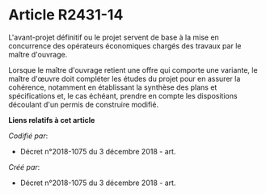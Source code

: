 # Article R2431-14

L'avant-projet définitif ou le projet servent de base à la mise en concurrence des opérateurs économiques chargés des travaux
par le maître d'ouvrage.

Lorsque le maître d'ouvrage retient une offre qui comporte une variante, le maître d'œuvre doit compléter les études du
projet pour en assurer la cohérence, notamment en établissant la synthèse des plans et spécifications et, le cas échéant,
prendre en compte les dispositions découlant d'un permis de construire modifié.

**Liens relatifs à cet article**

_Codifié par_:

  - Décret n°2018-1075 du 3 décembre 2018 - art.

_Créé par_:

  - Décret n°2018-1075 du 3 décembre 2018 - art.
